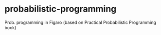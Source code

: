 # probabilistic-programming
Prob. programming in Figaro (based on Practical Probabilistic Programming book)
